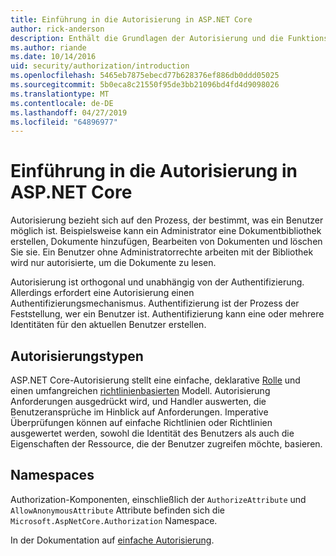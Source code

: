 ```yaml
---
title: Einführung in die Autorisierung in ASP.NET Core
author: rick-anderson
description: Enthält die Grundlagen der Autorisierung und die Funktionsweise der Autorisierung in ASP.NET Core-apps.
ms.author: riande
ms.date: 10/14/2016
uid: security/authorization/introduction
ms.openlocfilehash: 5465eb7875ebecd77b628376ef886db0ddd05025
ms.sourcegitcommit: 5b0eca8c21550f95de3bb21096bd4fd4d9098026
ms.translationtype: MT
ms.contentlocale: de-DE
ms.lasthandoff: 04/27/2019
ms.locfileid: "64896977"
---
```

# <a name="introduction-to-authorization-in-aspnet-core"></a>Einführung in die Autorisierung in ASP.NET Core

<a name="security-authorization-introduction"></a>

Autorisierung bezieht sich auf den Prozess, der bestimmt, was ein Benutzer möglich ist. Beispielsweise kann ein Administrator eine Dokumentbibliothek erstellen, Dokumente hinzufügen, Bearbeiten von Dokumenten und löschen Sie sie. Ein Benutzer ohne Administratorrechte arbeiten mit der Bibliothek wird nur autorisierte, um die Dokumente zu lesen.

Autorisierung ist orthogonal und unabhängig von der Authentifizierung. Allerdings erfordert eine Autorisierung einen Authentifizierungsmechanismus. Authentifizierung ist der Prozess der Feststellung, wer ein Benutzer ist. Authentifizierung kann eine oder mehrere Identitäten für den aktuellen Benutzer erstellen.

## <a name="authorization-types"></a>Autorisierungstypen

ASP.NET Core-Autorisierung stellt eine einfache, deklarative [Rolle](xref:security/authorization/roles) und einen umfangreichen [richtlinienbasierten](xref:security/authorization/policies) Modell. Autorisierung Anforderungen ausgedrückt wird, und Handler auswerten, die Benutzeransprüche im Hinblick auf Anforderungen. Imperative Überprüfungen können auf einfache Richtlinien oder Richtlinien ausgewertet werden, sowohl die Identität des Benutzers als auch die Eigenschaften der Ressource, die der Benutzer zugreifen möchte, basieren.

## <a name="namespaces"></a>Namespaces

Authorization-Komponenten, einschließlich der `AuthorizeAttribute` und `AllowAnonymousAttribute` Attribute befinden sich die `Microsoft.AspNetCore.Authorization` Namespace.

In der Dokumentation auf [einfache Autorisierung](xref:security/authorization/simple).
